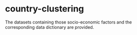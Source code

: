 # country-clustering
The datasets containing those socio-economic factors and the corresponding data dictionary are provided.
